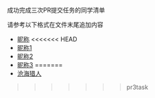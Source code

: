 成功完成三次PR提交任务的同学清单

请参考以下格式在文件末尾追加内容

* [昵称](/文件路径及名称)
<<<<<<< HEAD
* [昵称1](/file1.md)
* [昵称2](/file2.md)
* [昵称3](/file3.md)
=======
* [沧海猎人](/zhangqx.md) 
>>>>>>> pr3task
